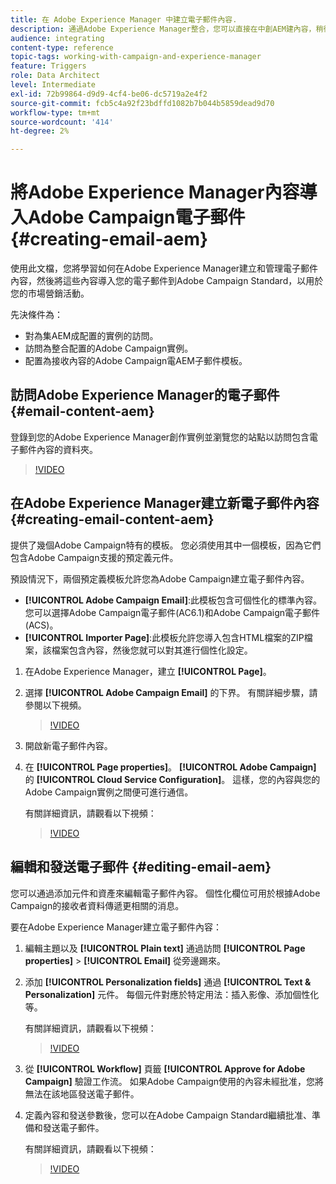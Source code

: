 ```yaml
---
title: 在 Adobe Experience Manager 中建立電子郵件內容.
description: 通過Adobe Experience Manager整合，您可以直接在中創AEM建內容，稍後在Adobe Campaign使用。
audience: integrating
content-type: reference
topic-tags: working-with-campaign-and-experience-manager
feature: Triggers
role: Data Architect
level: Intermediate
exl-id: 72b99864-d9d9-4cf4-be06-dc5719a2e4f2
source-git-commit: fcb5c4a92f23bdffd1082b7b044b5859dead9d70
workflow-type: tm+mt
source-wordcount: '414'
ht-degree: 2%

---
```


# 將Adobe Experience Manager內容導入Adobe Campaign電子郵件 {#creating-email-aem}

使用此文檔，您將學習如何在Adobe Experience Manager建立和管理電子郵件內容，然後將這些內容導入您的電子郵件到Adobe Campaign Standard，以用於您的市場營銷活動。

先決條件為：

* 對為集AEM成配置的實例的訪問。
* 訪問為整合配置的Adobe Campaign實例。
* 配置為接收內容的Adobe Campaign電AEM子郵件模板。

## 訪問Adobe Experience Manager的電子郵件 {#email-content-aem}

登錄到您的Adobe Experience Manager創作實例並瀏覽您的站點以訪問包含電子郵件內容的資料夾。

>[!VIDEO](https://video.tv.adobe.com/v/29996)

## 在Adobe Experience Manager建立新電子郵件內容 {#creating-email-content-aem}

提供了幾個Adobe Campaign特有的模板。 您必須使用其中一個模板，因為它們包含Adobe Campaign支援的預定義元件。

預設情況下，兩個預定義模板允許您為Adobe Campaign建立電子郵件內容。

* **[!UICONTROL Adobe Campaign Email]**:此模板包含可個性化的標準內容。 您可以選擇Adobe Campaign電子郵件(AC6.1)和Adobe Campaign電子郵件(ACS)。
* **[!UICONTROL Importer Page]**:此模板允許您導入包含HTML檔案的ZIP檔案，該檔案包含內容，然後您就可以對其進行個性化設定。

1. 在Adobe Experience Manager，建立 **[!UICONTROL Page]**。

1. 選擇 **[!UICONTROL Adobe Campaign Email]** 的下界。 有關詳細步驟，請參閱以下視頻。
   >[!VIDEO](https://video.tv.adobe.com/v/29997)

1. 開啟新電子郵件內容。

1. 在 **[!UICONTROL Page properties]**。 **[!UICONTROL Adobe Campaign]** 的 **[!UICONTROL Cloud Service Configuration]**。 這樣，您的內容與您的Adobe Campaign實例之間便可進行通信。

   有關詳細資訊，請觀看以下視頻：

   >[!VIDEO](https://video.tv.adobe.com/v/29999)

## 編輯和發送電子郵件 {#editing-email-aem}

您可以通過添加元件和資產來編輯電子郵件內容。 個性化欄位可用於根據Adobe Campaign的接收者資料傳遞更相關的消息。

要在Adobe Experience Manager建立電子郵件內容：

1. 編輯主題以及 **[!UICONTROL Plain text]** 通過訪問 **[!UICONTROL Page properties]** > **[!UICONTROL Email]** 從旁邊踢來。

1. 添加 **[!UICONTROL Personalization fields]** 通過 **[!UICONTROL Text & Personalization]** 元件。 每個元件對應於特定用法：插入影像、添加個性化等。

   有關詳細資訊，請觀看以下視頻：
   >[!VIDEO](https://video.tv.adobe.com/v/29998)

1. 從 **[!UICONTROL Workflow]** 頁籤 **[!UICONTROL Approve for Adobe Campaign]** 驗證工作流。 如果Adobe Campaign使用的內容未經批准，您將無法在該地區發送電子郵件。

1. 定義內容和發送參數後，您可以在Adobe Campaign Standard繼續批准、準備和發送電子郵件。

   有關詳細資訊，請觀看以下視頻：

   >[!VIDEO](https://video.tv.adobe.com/v/23721)
